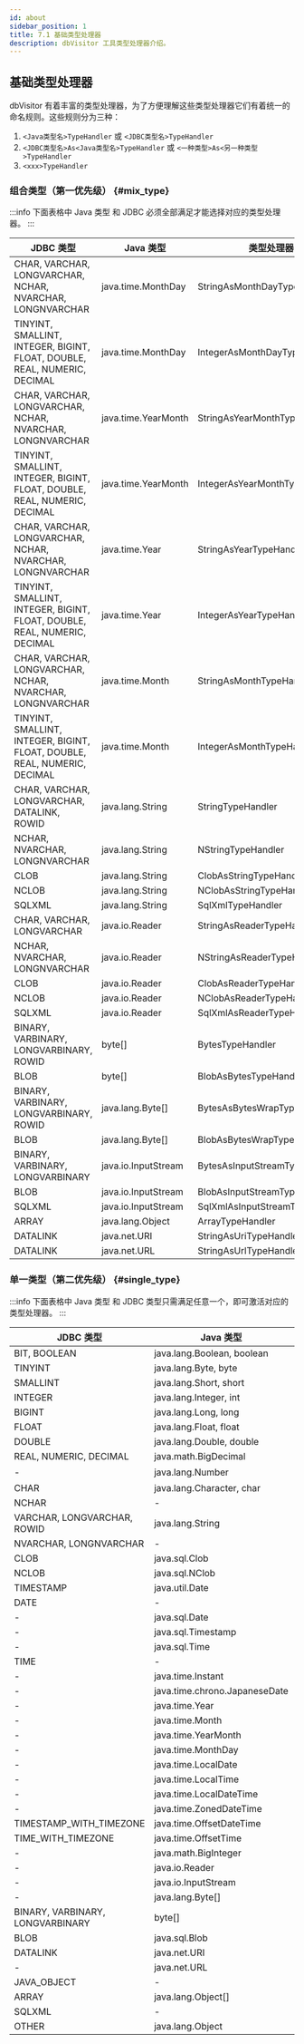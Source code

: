 ```yaml
---
id: about
sidebar_position: 1
title: 7.1 基础类型处理器
description: dbVisitor 工具类型处理器介绍。
---
```


## 基础类型处理器

dbVisitor 有着丰富的类型处理器，为了方便理解这些类型处理器它们有着统一的命名规则。这些规则分为三种：

1. `<Java类型名>TypeHandler` 或 `<JDBC类型名>TypeHandler`
2. `<JDBC类型名>As<Java类型名>TypeHandler` 或 `<一种类型>As<另一种类型>TypeHandler`
3. `<xxx>TypeHandler`

### 组合类型（第一优先级） {#mix_type}

:::info
下面表格中 Java 类型 和 JDBC 必须全部满足才能选择对应的类型处理器。
:::

| JDBC 类型                                                                   | Java 类型             | 类型处理器                          |
|---------------------------------------------------------------------------|---------------------|--------------------------------|
| CHAR, VARCHAR, LONGVARCHAR, NCHAR, NVARCHAR, LONGNVARCHAR                 | java.time.MonthDay  | StringAsMonthDayTypeHandler    |
| TINYINT, SMALLINT, INTEGER, BIGINT, FLOAT, DOUBLE, REAL, NUMERIC, DECIMAL | java.time.MonthDay  | IntegerAsMonthDayTypeHandler   |
| CHAR, VARCHAR, LONGVARCHAR, NCHAR, NVARCHAR, LONGNVARCHAR                 | java.time.YearMonth | StringAsYearMonthTypeHandler   |
| TINYINT, SMALLINT, INTEGER, BIGINT, FLOAT, DOUBLE, REAL, NUMERIC, DECIMAL | java.time.YearMonth | IntegerAsYearMonthTypeHandler  |
| CHAR, VARCHAR, LONGVARCHAR, NCHAR, NVARCHAR, LONGNVARCHAR                 | java.time.Year      | StringAsYearTypeHandler        |
| TINYINT, SMALLINT, INTEGER, BIGINT, FLOAT, DOUBLE, REAL, NUMERIC, DECIMAL | java.time.Year      | IntegerAsYearTypeHandler       |
| CHAR, VARCHAR, LONGVARCHAR, NCHAR, NVARCHAR, LONGNVARCHAR                 | java.time.Month     | StringAsMonthTypeHandler       |
| TINYINT, SMALLINT, INTEGER, BIGINT, FLOAT, DOUBLE, REAL, NUMERIC, DECIMAL | java.time.Month     | IntegerAsMonthTypeHandler      |
| CHAR, VARCHAR, LONGVARCHAR, DATALINK, ROWID                               | java.lang.String    | StringTypeHandler              |
| NCHAR, NVARCHAR, LONGNVARCHAR                                             | java.lang.String    | NStringTypeHandler             |
| CLOB                                                                      | java.lang.String    | ClobAsStringTypeHandler        |
| NCLOB                                                                     | java.lang.String    | NClobAsStringTypeHandler       |
| SQLXML                                                                    | java.lang.String    | SqlXmlTypeHandler              |
| CHAR, VARCHAR, LONGVARCHAR                                                | java.io.Reader      | StringAsReaderTypeHandler      |
| NCHAR, NVARCHAR, LONGNVARCHAR                                             | java.io.Reader      | NStringAsReaderTypeHandler     |
| CLOB                                                                      | java.io.Reader      | ClobAsReaderTypeHandler        |
| NCLOB                                                                     | java.io.Reader      | NClobAsReaderTypeHandler       |
| SQLXML                                                                    | java.io.Reader      | SqlXmlAsReaderTypeHandler      |
| BINARY, VARBINARY, LONGVARBINARY, ROWID                                   | byte[]              | BytesTypeHandler               |
| BLOB                                                                      | byte[]              | BlobAsBytesTypeHandler         |
| BINARY, VARBINARY, LONGVARBINARY, ROWID                                   | java.lang.Byte[]    | BytesAsBytesWrapTypeHandler    |
| BLOB                                                                      | java.lang.Byte[]    | BlobAsBytesWrapTypeHandler     |
| BINARY, VARBINARY, LONGVARBINARY                                          | java.io.InputStream | BytesAsInputStreamTypeHandler  |
| BLOB                                                                      | java.io.InputStream | BlobAsInputStreamTypeHandler   |
| SQLXML                                                                    | java.io.InputStream | SqlXmlAsInputStreamTypeHandler |
| ARRAY                                                                     | java.lang.Object    | ArrayTypeHandler               |
| DATALINK                                                                  | java.net.URI        | StringAsUriTypeHandler         |
| DATALINK                                                                  | java.net.URL        | StringAsUrlTypeHandler         |

### 单一类型（第二优先级） {#single_type}

:::info
下面表格中 Java 类型 和 JDBC 类型只需满足任意一个，即可激活对应的类型处理器。
:::

| JDBC 类型                               | Java 类型                       | 类型处理器                                    |
|---------------------------------------|-------------------------------|------------------------------------------|
| BIT, BOOLEAN                          | java.lang.Boolean, boolean    | BooleanTypeHandler                       |
| TINYINT                               | java.lang.Byte, byte          | ByteTypeHandler                          |
| SMALLINT                              | java.lang.Short, short        | ShortTypeHandler                         |
| INTEGER                               | java.lang.Integer, int        | IntegerTypeHandler                       |
| BIGINT                                | java.lang.Long, long          | LongTypeHandler                          |
| FLOAT                                 | java.lang.Float, float        | FloatTypeHandler                         |
| DOUBLE                                | java.lang.Double, double      | DoubleTypeHandler                        |
| REAL, NUMERIC, DECIMAL                | java.math.BigDecimal          | BigDecimalTypeHandler                    |
| -                                     | java.lang.Number              | NumberTypeHandler **(只支持数据读取)**          |
| CHAR                                  | java.lang.Character, char     | StringAsCharTypeHandler                  |
| NCHAR                                 | -                             | NStringAsCharTypeHandler                 |
| VARCHAR, LONGVARCHAR, ROWID           | java.lang.String              | StringTypeHandler                        |
| NVARCHAR, LONGNVARCHAR                | -                             | NStringTypeHandler                       |
| CLOB                                  | java.sql.Clob                 | ClobAsStringTypeHandler                  |
| NCLOB                                 | java.sql.NClob                | NClobAsStringTypeHandler                 |
| TIMESTAMP                             | java.util.Date                | SqlTimestampAsDateTypeHandler            |
| DATE                                  | -                             | SqlDateAsDateHandler                     |
| -                                     | java.sql.Date                 | SqlDateTypeHandler                       |
| -                                     | java.sql.Timestamp            | SqlTimestampTypeHandler                  |
| -                                     | java.sql.Time                 | SqlTimeTypeHandler                       |
| TIME                                  | -                             | SqlTimeAsDateTypeHandler                 |
| -                                     | java.time.Instant             | SqlTimestampAsInstantTypeHandler         |
| -                                     | java.time.chrono.JapaneseDate | JapaneseDateAsSqlDateTypeHandler         |
| -                                     | java.time.Year                | SqlTimestampAsYearTypeHandler            |
| -                                     | java.time.Month               | SqlTimestampAsMonthTypeHandler           |
| -                                     | java.time.YearMonth           | SqlTimestampAsYearMonthTypeHandler       |
| -                                     | java.time.MonthDay            | SqlTimestampAsMonthDayTypeHandler        |
| -                                     | java.time.LocalDate           | LocalDateTimeAsLocalDateTypeHandler      |
| -                                     | java.time.LocalTime           | LocalTimeTypeHandler                     |
| -                                     | java.time.LocalDateTime       | LocalDateTimeTypeHandler                 |
| -                                     | java.time.ZonedDateTime       | OffsetDateTimeAsZonedDateTimeTypeHandler |
| TIMESTAMP_WITH_TIMEZONE               | java.time.OffsetDateTime      | OffsetDateTimeTypeHandler                |
| TIME_WITH_TIMEZONE                    | java.time.OffsetTime          | OffsetTimeTypeHandler                    |
| -                                     | java.math.BigInteger          | BigIntegerTypeHandler                    |
| -                                     | java.io.Reader                | StringAsReaderTypeHandler                |
| -                                     | java.io.InputStream           | BytesAsInputStreamTypeHandler            |
| -                                     | java.lang.Byte[]              | BytesAsBytesWrapTypeHandler              |
| BINARY, VARBINARY, LONGVARBINARY      | byte[]                        | BytesTypeHandler                         |
| BLOB                                  | java.sql.Blob                 | BlobAsBytesTypeHandler                   |
| DATALINK                              | java.net.URI                  | StringAsUriTypeHandler                   |
| -                                     | java.net.URL                  | StringAsUrlTypeHandler                   |
| JAVA_OBJECT                           | -                             | ObjectTypeHandler                        |
| ARRAY                                 | java.lang.Object[]            | ArrayTypeHandler                         |
| SQLXML                                | -                             | SqlXmlTypeHandler                        |
| OTHER                                 | java.lang.Object              | UnknownTypeHandler                       |
